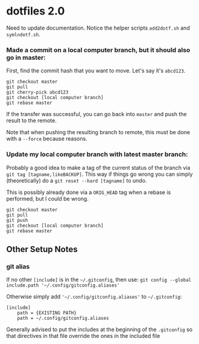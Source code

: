 # dotfiles 2.0

Need to update documentation. Notice the helper scripts `add2dotf.sh` and `symlndotf.sh`.

### Made a commit on a local computer branch, but it should also go in master:

First, find the commit hash that you want to move. Let's say it's `abcd123`.

```
git checkout master
git pull
git cherry-pick abcd123
git checkout [local computer branch]
git rebase master
```
If the transfer was successful, you can go back into `master` and push the result to the remote.

Note that when pushing the resulting branch to remote, this must be done with a `--force` because reasons.




### Update my local computer branch with latest master branch:

Probably a good idea to make a tag of the current status of the branch via `git tag [tagname,likeBACKUP]`.
This way if things go wrong you can simply (theoretically) do a `git reset --hard [tagname]` to undo.

This is possibly already done via a `ORIG_HEAD` tag when a rebase is performed, but I could be wrong.

```
git checkout master
git pull
git push
git checkout [local computer branch]
git rebase master
```

## Other Setup Notes

### git alias

If no other `[include]` is in the `~/.gitconfig`, then use:
`git config --global include.path '~/.config/gitconfig.aliases'`

Otherwise simply add `'~/.config/gitconfig.aliases'` to `~/.gitconfig`:

```
[include]
    path = {EXISTING PATH}
    path = ~/.config/gitconfig.aliases
```

Generally advised to put the includes at the beginning of the `.gitconfig` so
that directives in that file override the ones in the included file

